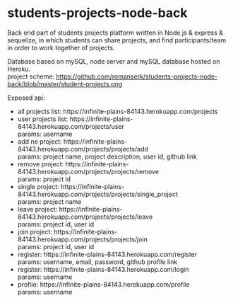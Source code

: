 # students-projects-node-back

Back end part of students projects platform written in Node.js & express & sequelize, in which students can share projects, and find participants/team in order to work together of projects.

Database based on mySQL, node server and mySQL database hosted on Heroku.<br />
project scheme: https://github.com/romanserk/students-projects-node-back/blob/master/student-projects.png

Exposed api:

<ul>
  <li> 
    all projects list: https://infinite-plains-84143.herokuapp.com/projects 
  </li>
  <li>
    user projects list: https://infinite-plains-84143.herokuapp.com/projects/user
    <br/>params: username
  </li>
  <li>
    add ne project: https://infinite-plains-84143.herokuapp.com/projects/projects/add
    <br/>params: project name, project description, user id, github link
  </li>
  <li>
    remove project: https://infinite-plains-84143.herokuapp.com/projects/projects/remove
    <br/>params: project id
  </li>
  <li>
    single project: https://infinite-plains-84143.herokuapp.com/projects/projects/single_project
    <br/>params: project name
  </li>
  <li>
    leave project: https://infinite-plains-84143.herokuapp.com/projects/projects/leave
    <br/>params: project id, user id
  </li>
  <li>
    join project: https://infinite-plains-84143.herokuapp.com/projects/projects/join
    <br/>params: project id, user id
  </li>
  <li>
    register: https://infinite-plains-84143.herokuapp.com/register
    <br/>params: username, email, password, github profile link
  </li>
  <li>
    register: https://infinite-plains-84143.herokuapp.com/login
    <br/>params: username
  </li>
  <li>
    profile: https://infinite-plains-84143.herokuapp.com/profile
    <br/>params: username
  </li>
</ul>



    

